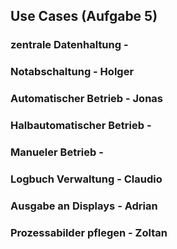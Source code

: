 ## Use Cases (Aufgabe 5)
### zentrale Datenhaltung - 
### Notabschaltung - Holger
### Automatischer Betrieb - Jonas
### Halbautomatischer Betrieb -
### Manueler Betrieb - 
### Logbuch Verwaltung - Claudio
### Ausgabe an Displays - Adrian
### Prozessabilder pflegen - Zoltan
